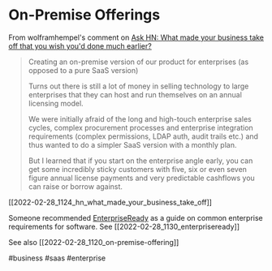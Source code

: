 # On-Premise Offerings

From wolframhempel's comment on [Ask HN: What made your business take off that you wish you'd done much earlier?](https://news.ycombinator.com/item?id=30329762)

>Creating an on-premise version of our product for enterprises (as opposed to a pure SaaS version)
>
>Turns out there is still a lot of money in selling technology to large enterprises that they can host and run themselves on an annual licensing model.
>
>We were initially afraid of the long and high-touch enterprise sales cycles, complex procurement processes and enterprise integration requirements (complex permissions, LDAP auth, audit trails etc.) and thus wanted to do a simpler SaaS version with a monthly plan.
>
>But I learned that if you start on the enterprise angle early, you can get some incredibly sticky customers with five, six or even seven figure annual license payments and very predictable cashflows you can raise or borrow against.

[[2022-02-28_1124_hn_what_made_your_business_take_off]]

Someone recommended [EnterpriseReady](https://www.enterpriseready.io/about) as a guide on common enterprise requirements for software. See [[2022-02-28_1130_enterpriseready]]

See also [[2022-02-28_1120_on-premise-offering]]

#business
#saas
#enterprise
